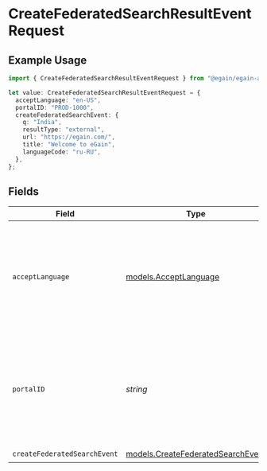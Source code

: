# CreateFederatedSearchResultEventRequest

## Example Usage

```typescript
import { CreateFederatedSearchResultEventRequest } from "@egain/egain-api-typescript/models/operations";

let value: CreateFederatedSearchResultEventRequest = {
  acceptLanguage: "en-US",
  portalID: "PROD-1000",
  createFederatedSearchEvent: {
    q: "India",
    resultType: "external",
    url: "https://egain.com/",
    title: "Welcome to eGain",
    languageCode: "ru-RU",
  },
};
```

## Fields

| Field                                                                                                                           | Type                                                                                                                            | Required                                                                                                                        | Description                                                                                                                     | Example                                                                                                                         |
| ------------------------------------------------------------------------------------------------------------------------------- | ------------------------------------------------------------------------------------------------------------------------------- | ------------------------------------------------------------------------------------------------------------------------------- | ------------------------------------------------------------------------------------------------------------------------------- | ------------------------------------------------------------------------------------------------------------------------------- |
| `acceptLanguage`                                                                                                                | [models.AcceptLanguage](../../models/acceptlanguage.md)                                                                         | :heavy_check_mark:                                                                                                              | The Language locale accepted by the client (used for locale specific fields in resource representation and in error responses). | en-US                                                                                                                           |
| `portalID`                                                                                                                      | *string*                                                                                                                        | :heavy_check_mark:                                                                                                              | The ID of the portal being accessed.<br><br>A portal ID is composed of a 2-4 letter prefix, followed by a dash and 4-15 digits. | PROD-1000                                                                                                                       |
| `createFederatedSearchEvent`                                                                                                    | [models.CreateFederatedSearchEvent](../../models/createfederatedsearchevent.md)                                                 | :heavy_check_mark:                                                                                                              | N/A                                                                                                                             |                                                                                                                                 |